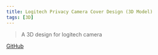 ```yaml
---
title: Logitech Privacy Camera Cover Design (3D Model)
tags: [3D]
---
```


> A 3D design for logitech camera

[GitHub](https://github.com/HuakunShen/3D-Printing-Design/tree/master/my-designs/Logitech-Camera-C920-Cover)
